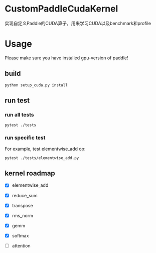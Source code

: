 # CustomPaddleCudaKernel
实现自定义Paddle的CUDA算子，用来学习CUDA以及benchmark和profile

# Usage
Please make sure you have installed gpu-version of paddle!
## build
```
python setup_cuda.py install
```
## run test
### run all tests
```
pytest ./tests
```

### run specific test
For example, test elementwise_add op:
```
pytest ./tests/elementwise_add.py
```

## kernel roadmap

- [x] elementwise_add
- [x] reduce_sum
- [x] transpose
- [x] rms_norm
- [x] gemm
- [x] softmax
- [ ] attention


